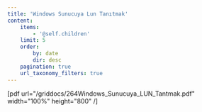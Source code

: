 ```yaml
---
title: 'Windows Sunucuya Lun Tanıtmak'
content:
    items:
        - '@self.children'
    limit: 5
    order:
        by: date
        dir: desc
    pagination: true
    url_taxonomy_filters: true
---
```


[pdf url="/griddocs/264Windows_Sunucuya_LUN_Tantmak.pdf" width="100%" height="800" /]